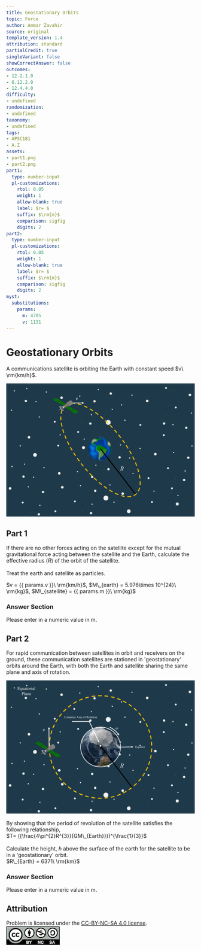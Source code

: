 ```yaml
---
title: Geostationary Orbits
topic: Force
author: Ammar Zavahir
source: original
template_version: 1.4
attribution: standard
partialCredit: true
singleVariant: false
showCorrectAnswer: false
outcomes:
- 12.2.1.0
- 6.12.2.0
- 12.4.4.0
difficulty:
- undefined
randomization:
- undefined
taxonomy:
- undefined
tags:
- APSC181
- A.Z
assets:
- part1.png
- part2.png
part1:
  type: number-input
  pl-customizations:
    rtol: 0.05
    weight: 1
    allow-blank: true
    label: $r= $
    suffix: $\rm{m}$
    comparison: sigfig
    digits: 2
part2:
  type: number-input
  pl-customizations:
    rtol: 0.05
    weight: 1
    allow-blank: true
    label: $r= $
    suffix: $\rm{m}$
    comparison: sigfig
    digits: 2
myst:
  substitutions:
    params:
      m: 4705
      v: 1131
---
```

# Geostationary Orbits
A communications satellite is orbiting the Earth with constant speed $v\ \rm{km/h}$.

<img src="part1.png" width=800>

## Part 1

If there are no other forces acting on the satellite except for the mutual gravitational force acting between the satellite and the Earth, calculate the effective radius ($R$) of the orbit of the satellite.<br><br> Treat the earth and satellite as particles.

$v = {{ params.v }}\ \rm{km/h}$, $M\_{earth} = 5.976\times 10^{24}\ \rm{kg}$, $M\_{satellite} = {{ params.m }}\ \rm{kg}$

### Answer Section

Please enter in a numeric value in m.

## Part 2

For rapid communication between satellites in orbit and receivers on the ground, these communication satellites are stationed in 'geostationary' orbits around the Earth, with both the Earth and satellite sharing the same plane and axis of rotation.

<img src="part2.png" width=800>

By showing that the period of revolution of the satellite satisfies the following relationship,
<br>
$T= ({\frac{4\pi^{2}R^{3}}{GM\_{Earth}}})^{\frac{1}{3}}$
<br>
<br>
Calculate the height, $h$ above the surface of the earth for the satellite to be in a 'geostationary' orbit.
<br>
$R\_{Earth} = 6371\ \rm{km}$

### Answer Section

Please enter in a numeric value in m.

## Attribution

Problem is licensed under the [CC-BY-NC-SA 4.0 license](https://creativecommons.org/licenses/by-nc-sa/4.0/).<br> ![The Creative Commons 4.0 license requiring attribution-BY, non-commercial-NC, and share-alike-SA license.](https://raw.githubusercontent.com/firasm/bits/master/by-nc-sa.png)